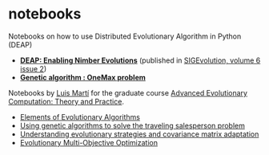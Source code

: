notebooks
=========

Notebooks on how to use Distributed Evolutionary Algorithm in Python (DEAP)

* [**DEAP: Enabling Nimber Evolutions**](SIGEvolution.ipynb) (published in [SIGEvolution, volume 6 issue 2](http://sigevolution.org))
* [**Genetic algorithm : OneMax problem**](OneMax.ipynb)

Notebooks by [Luis Martí](http://lmarti.com) for the graduate course [Advanced Evolutionary Computation: Theory and Practice](http://lmarti.com/aec-2014).
* [Elements of Evolutionary Algorithms](https://github.com/lmarti/evolutionary-computation-course/blob/master/AEC.02%20-%20Elements%20of%20Evolutionary%20Algorithms.ipynb)
* [Using genetic algorithms to solve the traveling salesperson problem](https://github.com/lmarti/evolutionary-computation-course/blob/master/AEC.03%20-%20Solving%20the%20TSP%20with%20GAs.ipynb)
* [Understanding evolutionary strategies and covariance matrix adaptation](https://github.com/lmarti/evolutionary-computation-course/blob/master/AEC.04%20-%20Evolutionary%20Strategies%20and%20Covariance%20Matrix%20Adaptation.ipynb)
* [Evolutionary Multi-Objective Optimization](https://github.com/lmarti/evolutionary-computation-course/blob/master/AEC.06%20-%20Evolutionary%20Multi-Objective%20Optimization.ipynb)
